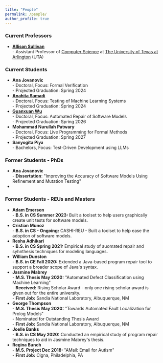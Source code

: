 ```yaml
---
title: "People"
permalink: /people/
author_profile: true
---
```


### <i class="fa fa-fw fa-chalkboard-teacher" aria-hidden="true"></i> Current Professors
* **[Allison Sullivan](https://allisonius.github.io//)** <br> - Assistant Professor of [Computer Science](https://www.uta.edu/academics/schools-colleges/engineering/academics/departments/cse) at [The University of Texas at Arlington](https://www.uta.edu/) (UTA)

### <i class="fa fa-fw fa-users" aria-hidden="true"></i> Current Students
* **Ana Jovanovic** <br> - Doctoral, Focus: Formal Verification <br> - Projected Graduation: Spring 2024
* **[Anahita Samadi](https://www.linkedin.com/in/anahita-samadi-2756704b/)** <br> - Doctoral, Focus: Testing of Machine Learning Systems <br> - Projected Graduation: Spring 2024
* **[Guanxuan Wu](https://555.is/)** <br> - Doctoral, Focus: Automated Repair of Software Models <br> - Projected Graduation: Spring 2026
* **Mohammad Nurullah Patwary** <br> - Doctoral, Focus: Live Programming for Formal Methods <br> - Projected Graduation: Spring 2027
* **Sanyogita Piya** <br> - Bachelors, Focus: Test-Driven Development using LLMs

### <i class="fa fa-fw fa-user-graduate" aria-hidden="true"></i> Former Students - PhDs
* **Ana Jovanovic** <br> - **Dissertation:** "Improving the Accuracy of Software Models Using Refinement and Mutation Testing"
* 
### <i class="fa fa-fw fa-user-graduate" aria-hidden="true"></i> Former Students - REUs and Masters
* **Adam Emerson** <br> - **B.S. in CS Summer 2023:** Built a toolset to help users graphically create unit tests for software models.
* **Cristian Munoz** <br> - **B.S. in CS - Ongoing:** CASHI-REU - Built a toolset to help ease the adoption of software models.
* **Resha Adhikari** <br> - **B.S. in CS Spring 2021:** Empirical study of auomated repair and syhnthesis techniques for modeling languages.
* **William Dunston** <br> - **B.S. in CE Fall 2020:** Extended a Java-based program repair tool to support a broader scope of Java's syntax.
* **Jasmine Mabrey** <br> - **M.S. Thesis May 2020:** "Automated Defect Classification using Machine Learning" <br> - **Received:** Rising Scholar Award - only one rising scholar award is given out for the entire university. <br> - **First Job:** Sandia National Laboratory, Albuquerque, NM
* **George Thompson** <br> - **M.S. Thesis May 2020:** "Towards Automated Fault Localization for Prolog Models" <br> - Nominated for Outstanding Thesis Award <br> - **First Job:** Sandia National Laboratory, Albuquerque, NM
* **Joelle Banks** <br> - **B.S. in CS May 2020:** Conducted an empirical study of program repair techniques to aid in Jasmine Mabrey's thesis.
* **Regina Bunch** <br> - **M.S. Project Dec 2018:** "AMail: Email for Autism" <br> - **First Job:** Cigna, Philadelphia, PA

